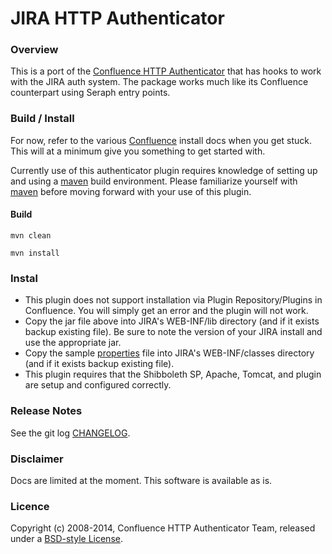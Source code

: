 JIRA HTTP Authenticator
=====

### Overview

This is a port of the [Confluence HTTP Authenticator](https://github.com/chauth/confluence_http_authenticator ) that has hooks to work with the JIRA auth system. The package works much like its Confluence counterpart using Seraph entry points.  

### Build / Install

For now, refer to the various [Confluence](https://github.com/chauth/confluence_http_authenticator) install docs when you get stuck. This will at a minimum give you something to get started with.

Currently use of this authenticator plugin requires knowledge of setting up and using a [maven](http://maven.apache.org) build environment. Please familiarize yourself with [maven](http://maven.apache.org) before moving forward with your use of this plugin. 

#### Build

```
mvn clean

mvn install

```

### Instal

* This plugin does not support installation via Plugin Repository/Plugins in Confluence. You will simply get an error and the plugin will not work.
* Copy the jar file above into JIRA's WEB-INF/lib directory (and if it exists backup existing file). Be sure to note the version of your JIRA install and use the appropriate jar. 
* Copy the sample [properties][config] file into JIRA's WEB-INF/classes directory (and if it exists backup existing file).
* This plugin requires that the Shibboleth SP, Apache, Tomcat, and plugin are setup and configured correctly. 

### Release Notes

See the git log [CHANGELOG][changelog].

### Disclaimer

Docs are limited at the moment. 
This software is available as is. 

### Licence

Copyright (c) 2008-2014, Confluence HTTP Authenticator Team, released under a [BSD-style License][lic].

[changelog]: http://github.com/chauth/jira_http_authenticator/blob/master/CHANGELOG.md
[confluence]: http://github.com/chauth/confluence_http_authenticator/
[lic]: http://github.com/chuath/jira_http_authenticator/blob/master/LICENSE
[config]: http://github.com/chauth/jira_http_authenticator/blob/master/conf/remoteUserAuthenticator.properties

